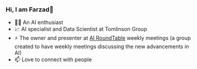 ### Hi, I am Farzad👋

- 👩‍💻 An AI enthusiast
- 📈 AI specialist and Data Scientist at Tomlinson Group
- ⚡ The owner and presenter at [AI RoundTable](https://www.youtube.com/@airoundtable) weekly meetings (a group created to have weekly meetings discussing the new advancements in AI)
- 📫 Love to connect with people

<!--
**Farzad-R/Farzad-R** is a ✨ _special_ ✨ repository because its `README.md` (this file) appears on your GitHub profile.

Here are some ideas to get you started:

- 🔭 I’m currently working on ...
- 🌱 I’m currently learning ...
- 👯 I’m looking to collaborate on ...
- 🤔 I’m looking for help with ...
- 💬 Ask me about ...
- 📫 How to reach me: ...
- 😄 Pronouns: ...
- ⚡ Fun fact: ...

https://github.com/alexandresanlim/Badges4-README.md-Profile#-social-
-->

